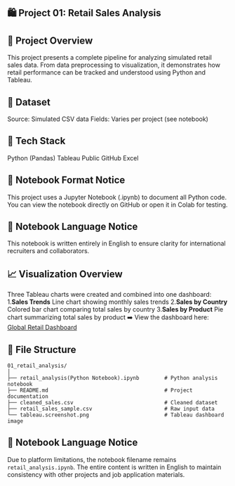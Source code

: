 ## 🛍️ Project 01: Retail Sales Analysis

## 📌 Project Overview
This project presents a complete pipeline for analyzing simulated retail sales data. 
From data preprocessing to visualization, it demonstrates how retail performance can be tracked and understood using Python and Tableau.

## 🧮 Dataset
Source: Simulated CSV data
Fields: Varies per project (see notebook)

## 🧰 Tech Stack
Python (Pandas)
Tableau Public
GitHub
Excel

## 📓 Notebook Format Notice
This project uses a Jupyter Notebook (.ipynb) to document all Python code. You can view the notebook directly on GitHub or open it in Colab for testing.

## 📘 Notebook Language Notice
This notebook is written entirely in English to ensure clarity for international recruiters and collaborators.

## 📈 Visualization Overview
Three Tableau charts were created and combined into one dashboard:
1.**Sales Trends**  Line chart showing monthly sales trends 
2.**Sales by Country** Colored bar chart comparing total sales by country 
3.**Sales by Product** Pie chart summarizing total sales by product 
➡️ View the dashboard here: [Global Retail Dashboard](https://public.tableau.com/app/profile/zheng.lyu6601/viz/GlobalRetailAnalysis_17487317429280/GlobalRetailAnalysis)

## 📁 File Structure
```
01_retail_analysis/
│
├── retail_analysis(Python Notebook).ipynb        # Python analysis notebook
├── README.md                                     # Project documentation
├── cleaned_sales.csv                             # Cleaned dataset
├── retail_sales_sample.csv                       # Raw input data
└── tableau.screenshot.png                        # Tableau dashboard image
```
## 💬 Notebook Language Notice
Due to platform limitations, the notebook filename remains `retail_analysis.ipynb`. 
The entire content is written in English to maintain consistency with other projects and job application materials.
